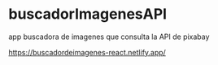 # buscadorImagenesAPI
app buscadora de imagenes que consulta la API de pixabay

https://buscadordeimagenes-react.netlify.app/
